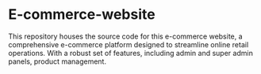# E-commerce-website
This repository houses the source code for this e-commerce website, a comprehensive e-commerce platform designed to streamline online retail operations. With a robust set of features, including admin and super admin panels, product management.
